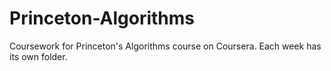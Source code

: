 # Princeton-Algorithms
Coursework for Princeton's Algorithms course on Coursera. Each week has its own folder.

